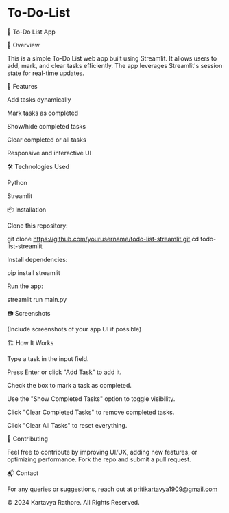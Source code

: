 # To-Do-List
📌 To-Do List App

📝 Overview

This is a simple To-Do List web app built using Streamlit. It allows users to add, mark, and clear tasks efficiently. The app leverages Streamlit's session state for real-time updates.

🚀 Features

Add tasks dynamically

Mark tasks as completed

Show/hide completed tasks

Clear completed or all tasks

Responsive and interactive UI

🛠️ Technologies Used

Python

Streamlit

📦 Installation

Clone this repository:

git clone https://github.com/yourusername/todo-list-streamlit.git
cd todo-list-streamlit

Install dependencies:

pip install streamlit

Run the app:

streamlit run main.py

📷 Screenshots

(Include screenshots of your app UI if possible)

🏗️ How It Works

Type a task in the input field.

Press Enter or click "Add Task" to add it.

Check the box to mark a task as completed.

Use the "Show Completed Tasks" option to toggle visibility.

Click "Clear Completed Tasks" to remove completed tasks.

Click "Clear All Tasks" to reset everything.

🤝 Contributing

Feel free to contribute by improving UI/UX, adding new features, or optimizing performance. Fork the repo and submit a pull request.

📬 Contact

For any queries or suggestions, reach out at pritikartavya1909@gmail.com

© 2024 Kartavya Rathore. All Rights Reserved.
